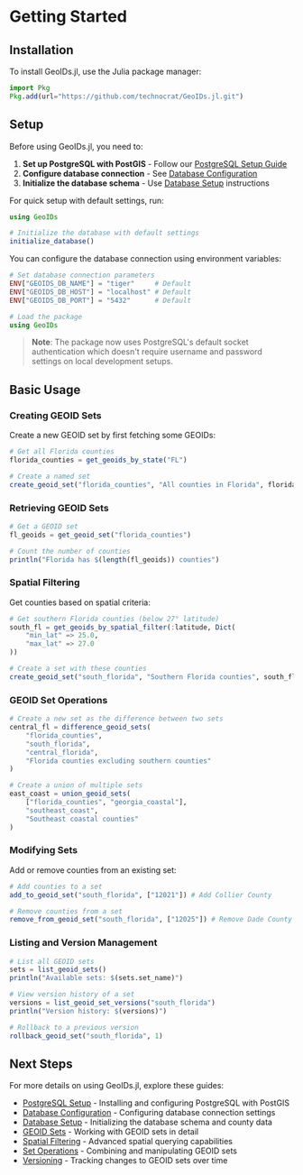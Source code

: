 # Getting Started

## Installation

To install GeoIDs.jl, use the Julia package manager:

```julia
import Pkg
Pkg.add(url="https://github.com/technocrat/GeoIDs.jl.git")
```

## Setup

Before using GeoIDs.jl, you need to:

1. **Set up PostgreSQL with PostGIS** - Follow our [PostgreSQL Setup Guide](./postgresql-setup.md)
2. **Configure database connection** - See [Database Configuration](./database-config.md)
3. **Initialize the database schema** - Use [Database Setup](./database-setup.md) instructions

For quick setup with default settings, run:

```julia
using GeoIDs

# Initialize the database with default settings
initialize_database()
```

You can configure the database connection using environment variables:

```julia
# Set database connection parameters
ENV["GEOIDS_DB_NAME"] = "tiger"     # Default
ENV["GEOIDS_DB_HOST"] = "localhost" # Default
ENV["GEOIDS_DB_PORT"] = "5432"      # Default

# Load the package
using GeoIDs
```

> **Note**: The package now uses PostgreSQL's default socket authentication which doesn't require username and password settings on local development setups.

## Basic Usage

### Creating GEOID Sets

Create a new GEOID set by first fetching some GEOIDs:

```julia
# Get all Florida counties
florida_counties = get_geoids_by_state("FL")

# Create a named set
create_geoid_set("florida_counties", "All counties in Florida", florida_counties)
```

### Retrieving GEOID Sets

```julia
# Get a GEOID set
fl_geoids = get_geoid_set("florida_counties")

# Count the number of counties
println("Florida has $(length(fl_geoids)) counties")
```

### Spatial Filtering

Get counties based on spatial criteria:

```julia
# Get southern Florida counties (below 27° latitude)
south_fl = get_geoids_by_spatial_filter(:latitude, Dict(
    "min_lat" => 25.0,
    "max_lat" => 27.0
))

# Create a set with these counties
create_geoid_set("south_florida", "Southern Florida counties", south_fl)
```

### GEOID Set Operations

```julia
# Create a new set as the difference between two sets
central_fl = difference_geoid_sets(
    "florida_counties", 
    "south_florida", 
    "central_florida",
    "Florida counties excluding southern counties"
)

# Create a union of multiple sets
east_coast = union_geoid_sets(
    ["florida_counties", "georgia_coastal"], 
    "southeast_coast", 
    "Southeast coastal counties"
)
```

### Modifying Sets

Add or remove counties from an existing set:

```julia
# Add counties to a set
add_to_geoid_set("south_florida", ["12021"]) # Add Collier County

# Remove counties from a set
remove_from_geoid_set("south_florida", ["12025"]) # Remove Dade County
```

### Listing and Version Management

```julia
# List all GEOID sets
sets = list_geoid_sets()
println("Available sets: $(sets.set_name)")

# View version history of a set
versions = list_geoid_set_versions("south_florida")
println("Version history: $(versions)")

# Rollback to a previous version
rollback_geoid_set("south_florida", 1)
```

## Next Steps

For more details on using GeoIDs.jl, explore these guides:

- [PostgreSQL Setup](./postgresql-setup.md) - Installing and configuring PostgreSQL with PostGIS
- [Database Configuration](./database-config.md) - Configuring database connection settings
- [Database Setup](./database-setup.md) - Initializing the database schema and county data
- [GEOID Sets](./geoid-sets.md) - Working with GEOID sets in detail
- [Spatial Filtering](./spatial-filtering.md) - Advanced spatial querying capabilities
- [Set Operations](./set-operations.md) - Combining and manipulating GEOID sets
- [Versioning](./versioning.md) - Tracking changes to GEOID sets over time 